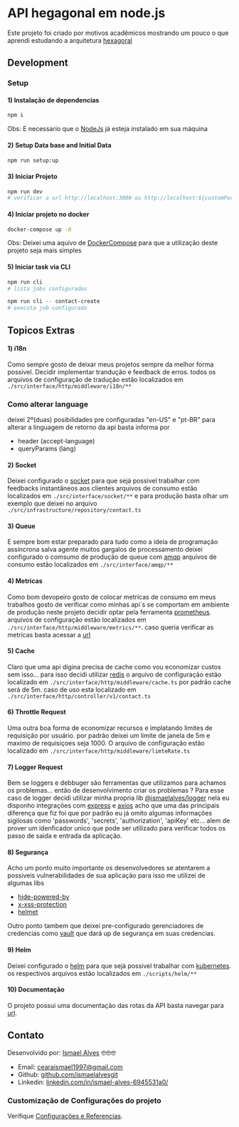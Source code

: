 # API hegagonal em node.js
Este projeto foi criado por motivos acadêmicos mostrando um pouco o que aprendi estudando a arquitetura [hexagoral](https://medium.com/tableless/desvendando-a-arquitetura-hexagonal-52c56f8824c)

## Development

### Setup

#### 1) Instalação de dependencias
``` sh
npm i 
```
Obs: E necessario que o [NodeJs](https://nodejs.org/en/) já esteja instalado em sua máquina

#### 2) Setup Data base and Initial Data
``` sh
npm run setup:up
```

#### 3) Iniciar Projeto
``` sh
npm run dev
# verificar a url http://localhost:3000 ou http://localhost:${customPort}
```

#### 4) Iniciar projeto no docker
``` sh
docker-compose up -d 
```
Obs: Deixei uma aquivo de [DockerCompose](https://docs.docker.com/compose/) para que a utilização deste projeto seja mais simples

#### 5) Iniciar task via CLI
``` sh
npm run cli
# lista jobs configurados
```

``` sh
npm run cli -- contact-create
# executa job configurado
```

## Topicos Extras

#### 1) i18n
Como sempre gosto de deixar meus projetos sempre da melhor forma possivel. 
Decidir implementar trandução e feedback de erros. todos os arquivos de configuração de tradução estão 
localizados em `./src/interface/http/middleware/i18n/**`

### Como alterar language
deixei 2º(duas) posibilidades pre configuradas "en-US" e "pt-BR" para alterar a linguagem de retorno da api basta informa por
- header (accept-language)
- queryParams (lang)

#### 2) Socket
Deixei configurado o [socket](https://socket.io/) para que sejá possivel trabalhar com feedbacks instantâneos aos clientes 
arquivos de consumo estão localizados em `./src/interface/socket/**` e para produção basta olhar um exemplo que deixei
no arquivo `./src/infrastructure/repository/contact.ts`

#### 3) Queue
E sempre bom estar preparado para tudo como a ideia de programação assíncrona salva agente muitos gargalos de processamento
deixei configurado o comsumo de produção de queue com [amqp](https://www.amqp.org/) arquivos de consumo estão localizados em
`./src/interface/amqp/**`

#### 4) Metricas
Como bom devopeiro gosto de colocar metricas de consumo em meus trabalhos gosto de verificar como minhas api´s se comportam em
ambiente de produção neste projeto decidir optar pela ferramenta [prometheus](https://prometheus.io/). 
arquivos de configuração estão localizados em `./src/interface/http/middleware/metrics/**`. caso queria verificar as metricas basta
acessar a [url](http://localhost:3000/v1/system/metrics)

#### 5) Cache
Claro que uma api digina precisa de cache como vou economizar custos sem isso... para isso decidi utilizar [redis](https://redis.io/)
o arquivo de configuração estão localizado em `./src/interface/http/middleware/cache.ts` por padrão cache será de 5m. 
caso de uso esta localizado em `./src/interface/http/controller/v1/contact.ts`

#### 6) Throttle Request
Uma outra boa forma de economizar recursos e implatando limites de requisição por usuário. por padrão deixei um limite de janela de 5m e maximo de requisiçoes seja 1000. O arquivo de configuração estão localizado em `./src/interface/http/middleware/limteRate.ts`

#### 7) Logger Request
Bem se loggers e debbuger são ferramentas que utilizamos para achamos os problemas... então de desenvolvimento criar os problemas ?
Para esse caso de logger decidi utilizar minha propria lib [@ismaelalves/logger](https://www.npmjs.com/package/@ismaelalves/logger) 
nela eu disponho integrações com [express](https://expressjs.com/pt-br/) e [axios](https://axios-http.com/docs/intro) acho que uma das
principais diferença que fiz foi que por padrão eu já omito algumas informações sigilosas como 'passwords', 'secrets', 'authorization', 'apiKey' etc...
alem de prover um idenficador unico que pode ser utilizado para verificar todos os passo de saida e entrada da aplicação.

#### 8) Segurança
Acho um ponto muito importante os desenvolvedores se atentarem a possiveis vulnerabilidades de sua aplicação para isso me utilizei de algumas libs
- [hide-powered-by](https://www.npmjs.com/package/hide-powered-by)
- [x-xss-protection](https://www.npmjs.com/package/x-xss-protection)
- [helmet](https://helmetjs.github.io/)

Outro ponto tambem que deixei pre-configurado gerenciadores de credencias como [vault](https://www.vaultproject.io/) que dará up de
segurança em suas credencias.

#### 9) Helm
Deixei configurado o [helm](https://helm.sh/) para que sejá possivel trabalhar com [kubernetes](https://kubernetes.io/pt-br/).
os respectivos arquivos estão localizados em `./scripts/helm/**`

#### 10) Documentação
O projeto possui uma documentação das rotas da API basta navegar para [url](http://localhost:3000/v1/api-doc/).

## Contato
Desenvolvido por: [Ismael Alves](https://github.com/ismaelalvesgit) 🤓🤓🤓

* Email: [cearaismael1997@gmail.com](mailto:cearaismael1997@gmail.com) 
* Github: [github.com/ismaelalvesgit](https://github.com/ismaelalvesgit)
* Linkedin: [linkedin.com/in/ismael-alves-6945531a0/](https://www.linkedin.com/in/ismael-alves-6945531a0/)

### Customização de Configurações do projeto
Verifique [Configurações e Referencias](https://expressjs.com/pt-br/).

